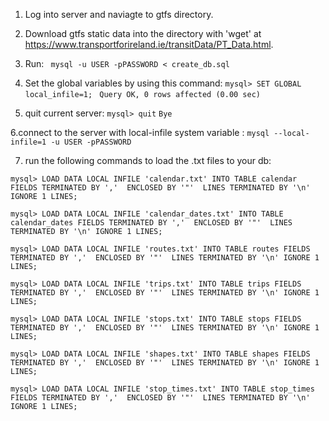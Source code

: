 1. Log into server and naviagte to gtfs directory.
2. Download gtfs static data into the directory with 'wget' at https://www.transportforireland.ie/transitData/PT_Data.html.
3. Run:
``` mysql -u USER -pPASSWORD < create_db.sql``` 

4. Set the global variables by using this command:
```mysql> SET GLOBAL local_infile=1;```
`` Query OK, 0 rows affected (0.00 sec)``

5. quit current server:
```mysql> quit```
``Bye``

6.connect to the server with local-infile system variable :
```mysql --local-infile=1 -u USER -pPASSWORD```

7. run the following commands to load the .txt files to your db:
```
mysql> LOAD DATA LOCAL INFILE 'calendar.txt' INTO TABLE calendar FIELDS TERMINATED BY ','  ENCLOSED BY '"'  LINES TERMINATED BY '\n' IGNORE 1 LINES; 

mysql> LOAD DATA LOCAL INFILE 'calendar_dates.txt' INTO TABLE calendar_dates FIELDS TERMINATED BY ','  ENCLOSED BY '"'  LINES TERMINATED BY '\n' IGNORE 1 LINES;

mysql> LOAD DATA LOCAL INFILE 'routes.txt' INTO TABLE routes FIELDS TERMINATED BY ','  ENCLOSED BY '"'  LINES TERMINATED BY '\n' IGNORE 1 LINES;

mysql> LOAD DATA LOCAL INFILE 'trips.txt' INTO TABLE trips FIELDS TERMINATED BY ','  ENCLOSED BY '"'  LINES TERMINATED BY '\n' IGNORE 1 LINES;

mysql> LOAD DATA LOCAL INFILE 'stops.txt' INTO TABLE stops FIELDS TERMINATED BY ','  ENCLOSED BY '"'  LINES TERMINATED BY '\n' IGNORE 1 LINES;

mysql> LOAD DATA LOCAL INFILE 'shapes.txt' INTO TABLE shapes FIELDS TERMINATED BY ','  ENCLOSED BY '"'  LINES TERMINATED BY '\n' IGNORE 1 LINES;

mysql> LOAD DATA LOCAL INFILE 'stop_times.txt' INTO TABLE stop_times FIELDS TERMINATED BY ','  ENCLOSED BY '"'  LINES TERMINATED BY '\n' IGNORE 1 LINES;
```
